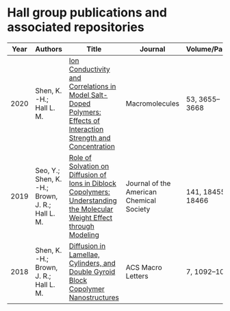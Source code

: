 # Hall group publications and associated repositories

| Year | Authors                                         | Title                                                                                                                    | Journal                                  | Volume/Pages     | Repositories |
|------|-------------------------------------------------|--------------------------------------------------------------------------------------------------------------------------|------------------------------------------|------------------|--------------|
| 2020 | Shen, K. -H.; Hall L. M.                        | [Ion Conductivity and Correlations in Model Salt-Doped Polymers: Effects of Interaction Strength and Concentration](https://pubs.acs.org/doi/10.1021/acs.macromol.0c00216)        | Macromolecules                           | 53, 3655–3668    |              |
| 2019 | Seo, Y.; Shen, K. -H.; Brown, J. R.; Hall L. M. | [Role of Solvation on Diffusion of Ions in Diblock Copolymers: Understanding the Molecular Weight Effect through Modeling](https://pubs.acs.org/doi/10.1021/jacs.9b07227) | Journal of the American Chemical Society | 141, 18455-18466 |              |
| 2018 | Shen, K. -H.; Brown, J. R.; Hall L. M.          | [Diffusion in Lamellae, Cylinders, and Double Gyroid Block Copolymer Nanostructures](https://pubs.acs.org/doi/10.1021/acsmacrolett.8b00506)                                       | ACS Macro Letters                        | 7, 1092–1098     | [[constrained-random-walk]](https://github.com/hall-polymers/constrained-random-walk) [[LAMMPS-penetrant]](https://github.com/hall-polymers/constrained-random-walk)      |